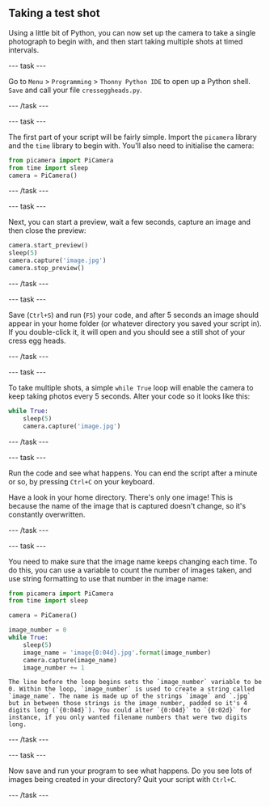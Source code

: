## Taking a test shot

Using a little bit of Python, you can now set up the camera to take a single photograph to begin with, and then start taking multiple shots at timed intervals.

--- task ---

Go to `Menu` > `Programming` > `Thonny Python IDE` to open up a Python shell. `Save` and call your file `cresseggheads.py`.

--- /task ---

--- task ---

The first part of your script will be fairly simple. Import the `picamera` library and the `time` library to begin with. You'll also need to initialise the camera:

```python
from picamera import PiCamera
from time import sleep
camera = PiCamera()
```

--- /task ---

--- task ---

Next, you can start a preview, wait a few seconds, capture an image and then close the preview:

```python
camera.start_preview()
sleep(5)
camera.capture('image.jpg')
camera.stop_preview()
```

--- /task ---

--- task ---

Save (`Ctrl+S`) and run (`F5`) your code, and after 5 seconds an image should appear in your home folder (or whatever directory you saved your script in). If you double-click it, it will open and you should see a still shot of your cress egg heads.

--- /task ---

--- task ---

To take multiple shots, a simple `while True` loop will enable the camera to keep taking photos every 5 seconds. Alter your code so it looks like this:

```python
while True:
	sleep(5)
	camera.capture('image.jpg')
```

--- /task ---

--- task ---

Run the code and see what happens. You can end the script after a minute or so, by pressing `Ctrl+C` on your keyboard.

Have a look in your home directory. There's only one image! This is because the name of the image that is captured doesn't change, so it's constantly overwritten. 

--- /task ---

--- task ---

You need to make sure that the image name keeps changing each time. To do this, you can use a variable to count the number of images taken, and use string formatting to use that number in the image name:

```python
from picamera import PiCamera
from time import sleep

camera = PiCamera()

image_number = 0
while True:
	sleep(5)
	image_name = 'image{0:04d}.jpg'.format(image_number)
	camera.capture(image_name)
	image_number += 1
```

    The line before the loop begins sets the `image_number` variable to be 0. Within the loop, `image_number` is used to create a string called `image_name`. The name is made up of the strings `image` and `.jpg` but in between those strings is the image number, padded so it's 4 digits long (`{0:04d}`). You could alter `{0:04d}` to `{0:02d}` for instance, if you only wanted filename numbers that were two digits long.

--- /task ---

--- task ---

Now save and run your program to see what happens. Do you see lots of images being created in your directory? Quit your script with `Ctrl+C`.

--- /task ---
